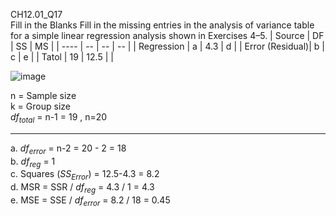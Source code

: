CH12.01_Q17  
Fill in the Blanks Fill in the missing entries in the analysis of variance table for a simple linear regression analysis shown in Exercises 4–5.
| Source       | DF    | SS   | MS |
| ----         | --    | --   | -- |
| Regression   |  a      | 4.3  |  d   |
| Error (Residual)|  b   |  c    |  e  |
| Tatol        | 19    | 12.5 |    |

![image](https://github.com/user-attachments/assets/aa14814b-91c3-4e8a-b8d0-af592dbfabf2)

n = Sample size   
k = Group size  
$df_{total}$ = n-1 = 19 , n=20  

---
a. $df_{error}$ = n-2 = 20 - 2 = 18  
b. $df_{reg}$ = 1  
c. Squares ($SS_{Error}$) = 12.5-4.3 = 8.2  
d. MSR = SSR / $df_{reg}$ = 4.3 / 1 = 4.3  
e. MSE = SSE / $df_{error}$ = 8.2 / 18 = 0.45  
